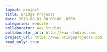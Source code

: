 ```yaml
---
layout: project
title: Bridge Projects
date: 2019-08-01 00:00:00 -0500
categories: website
collaborator: Wax Studios
collaborator_url: http://wax-studios.com
project_url: https://www.bridgeprojects.com
read_only: true
---
```

